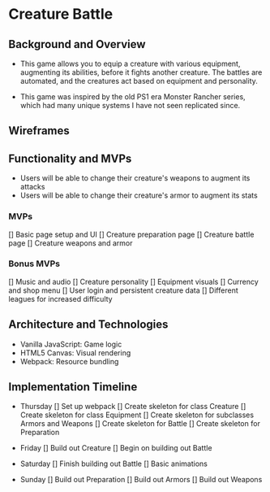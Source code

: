 # Creature Battle

## Background and Overview
* This game allows you to equip a creature with various equipment, augmenting its abilities, before it fights another creature.  The battles are automated, and the creatures act based on equipment and personality.

* This game was inspired by the old PS1 era Monster Rancher series, which had many unique systems I have not seen replicated since.

## Wireframes


## Functionality and MVPs
* Users will be able to change their creature's weapons to augment its attacks
* Users will be able to change their creature's armor to augment its stats

### MVPs
[] Basic page setup and UI
[] Creature preparation page
[] Creature battle page
[] Creature weapons and armor

### Bonus MVPs
[] Music and audio
[] Creature personality
[] Equipment visuals
[] Currency and shop menu
[] User login and persistent creature data
[] Different leagues for increased difficulty

## Architecture and Technologies
* Vanilla JavaScript: Game logic
* HTML5 Canvas: Visual rendering
* Webpack: Resource bundling

## Implementation Timeline
* Thursday
[] Set up webpack
[] Create skeleton for class Creature
[] Create skeleton for class Equipment
[] Create skeleton for subclasses Armors and Weapons
[] Create skeleton for Battle
[] Create skeleton for Preparation

* Friday
[] Build out Creature
[] Begin on building out Battle

* Saturday
[] Finish building out Battle
[] Basic animations

* Sunday
[] Build out Preparation
[] Build out Armors
[] Build out Weapons